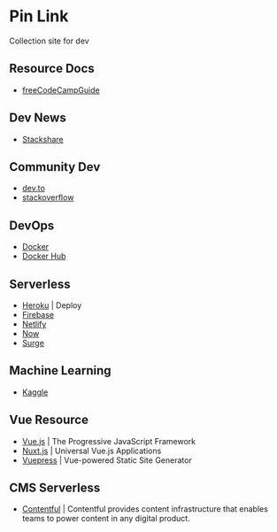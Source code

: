 # Pin Link

Collection site for dev

## Resource Docs

- [freeCodeCampGuide](https://guide.freecodecamp.org/)

## Dev News

- [Stackshare](https://stackshare.io/news)

## Community Dev

- [dev.to](https://dev.to/)
- [stackoverflow](https://stackoverflow.com/)

## DevOps 

- [Docker](https://www.docker.com/)
- [Docker Hub](https://hub.docker.com/)

## Serverless

- [Heroku](https://www.heroku.com/) |  Deploy
- [Firebase](https://firebase.google.com/)
- [Netlify](https://www.netlify.com/)
- [Now](https://zeit.co/now)
- [Surge](http://surge.sh/)

## Machine Learning

- [Kaggle](https://www.kaggle.com/)

## Vue Resource

- [Vue.js](https://vuejs.org/) | The Progressive
JavaScript Framework
- [Nuxt.js](https://nuxtjs.org/) | Universal Vue.js Applications
- [Vuepress](https://vuepress.vuejs.org/) | Vue-powered Static Site Generator

## CMS Serverless

- [Contentful](https://www.contentful.com/) | Contentful provides content infrastructure that enables teams to power content in any digital product.